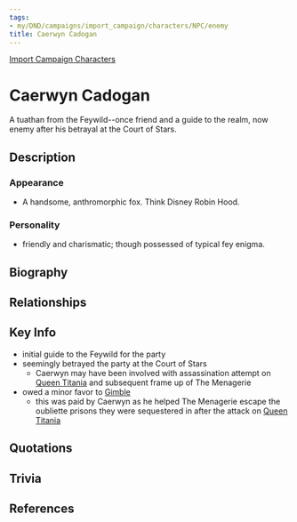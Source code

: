 ```yaml
---
tags:
- my/DND/campaigns/import_campaign/characters/NPC/enemy
title: Caerwyn Cadogan
---
```


[Import Campaign Characters](/dnd/characters/)

# Caerwyn Cadogan

A tuathan from the Feywild--once friend and a guide to the realm, now enemy after his betrayal at the Court of Stars.

## Description

### Appearance

- A handsome, anthromorphic fox. Think Disney Robin Hood.

### Personality

- friendly and charismatic; though possessed of typical fey enigma.

## Biography

## Relationships

## Key Info

- initial guide to the Feywild for the party
- seemingly betrayed the party at the Court of Stars
    - Caerwyn may have been involved with assassination attempt on [Queen Titania](/dnd/characters/np-cs/queen-titania/) and subsequent frame up of The Menagerie
- owed a minor favor to [Gimble](/dnd/characters/gimble-the-diviner/)
    - this was paid by Caerwyn as he helped The Menagerie escape the oubliette prisons they were sequestered in after the attack on [Queen Titania](/dnd/characters/np-cs/queen-titania/)

## Quotations

## Trivia

## References